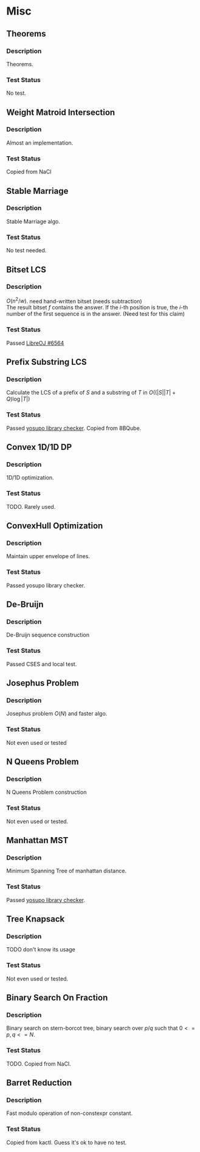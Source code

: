 # Misc

## Theorems
### Description
Theorems.
### Test Status
No test.

## Weight Matroid Intersection
### Description
Almost an implementation.
### Test Status
Copied from NaCl

## Stable Marriage
### Description
Stable Marriage algo.
### Test Status
No test needed.

## Bitset LCS
### Description
$O(n^2/w)$. need hand-written bitset (needs subtraction)  
The result bitset $f$ contains the answer.
If the $i$-th position is true, the $i$-th number of the first sequence is in the answer. (Need test for this claim) 

### Test Status
Passed [LibreOJ #6564](https://loj.ac/s/1914563)

## Prefix Substring LCS
### Description
Calculate the LCS of a prefix of $S$ and a substring of $T$ in $O((|S||T| + Q)\log |T|)$
### Test Status
Passed [yosupo library checker](https://judge.yosupo.jp/submission/163705). Copied from 8BQube.

## Convex 1D/1D DP
### Description
1D/1D optimization.
### Test Status
TODO. Rarely used.

## ConvexHull Optimization
### Description
Maintain upper envelope of lines.
### Test Status
Passed yosupo library checker.

## De-Bruijn
### Description
De-Bruijn sequence construction
### Test Status
Passed CSES and local test.

## Josephus Problem
### Description
Josephus problem $O(N)$ and faster algo.
### Test Status
Not even used or tested

## N Queens Problem
### Description
N Queens Problem construction
### Test Status
Not even used or tested.

## Manhattan MST
### Description
Minimum Spanning Tree of manhattan distance.
### Test Status
Passed [yosupo library checker](https://judge.yosupo.jp/submission/69901).

## Tree Knapsack
### Description
TODO
don't know its usage
### Test Status
Not even used or tested.

## Binary Search On Fraction
### Description
Binary search on stern-borcot tree, binary search
over $p/q$ such that $0 <= p, q <= N$.
### Test Status
TODO. Copied from NaCl.

## Barret Reduction
### Description
Fast modulo operation of non-constexpr constant.
### Test Status
Copied from kactl. Guess it's ok to have no test.
